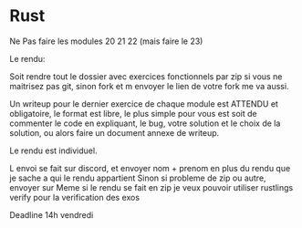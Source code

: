 # Rust

Ne Pas faire les modules 20 21 22 (mais faire le 23)

Le rendu: 

Soit rendre tout le dossier avec exercices fonctionnels par zip si vous ne maitrisez pas git, sinon fork et m envoyer le lien de votre fork me va aussi. 


Un writeup pour le dernier exercice de chaque module est ATTENDU et obligatoire, le format est libre, le plus simple pour vous est soit de commenter le code en expliquant, le bug,  votre solution et le choix de la solution, ou alors faire un document annexe de writeup. 

Le rendu est individuel. 

L envoi se fait sur discord, et envoyer nom + prenom en plus du rendu que je sache a qui le rendu appartient
Sinon si probleme de zip ou autre, envoyer sur 
Meme si le rendu se fait en zip je veux pouvoir utiliser rustlings verify pour la verification des exos

Deadline 14h vendredi
